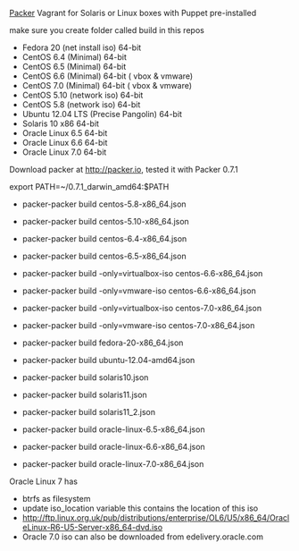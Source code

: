[Packer](http://packer.io) Vagrant for Solaris or Linux boxes with Puppet pre-installed

make sure you create folder called build in this repos

* Fedora 20 (net install iso) 64-bit
* CentOS 6.4 (Minimal) 64-bit
* CentOS 6.5 (Minimal) 64-bit
* CentOS 6.6 (Minimal) 64-bit ( vbox & vmware)
* CentOS 7.0 (Minimal) 64-bit ( vbox & vmware)
* CentOS 5.10 (network iso) 64-bit
* CentOS 5.8 (network iso) 64-bit
* Ubuntu 12.04 LTS (Precise Pangolin) 64-bit
* Solaris 10 x86 64-bit
* Oracle Linux 6.5 64-bit
* Oracle Linux 6.6 64-bit
* Oracle Linux 7.0 64-bit

Download packer at http://packer.io, tested it with Packer 0.7.1

export PATH=~/0.7.1_darwin_amd64:$PATH

* packer-packer build centos-5.8-x86_64.json
* packer-packer build centos-5.10-x86_64.json
* packer-packer build centos-6.4-x86_64.json
* packer-packer build centos-6.5-x86_64.json

* packer-packer build -only=virtualbox-iso centos-6.6-x86_64.json
* packer-packer build -only=vmware-iso centos-6.6-x86_64.json

* packer-packer build -only=virtualbox-iso centos-7.0-x86_64.json
* packer-packer build -only=vmware-iso centos-7.0-x86_64.json

* packer-packer build fedora-20-x86_64.json
* packer-packer build ubuntu-12.04-amd64.json

* packer-packer build solaris10.json
* packer-packer build solaris11.json
* packer-packer build solaris11_2.json

* packer-packer build oracle-linux-6.5-x86_64.json
* packer-packer build oracle-linux-6.6-x86_64.json
* packer-packer build oracle-linux-7.0-x86_64.json

Oracle Linux 7 has
- btrfs as filesystem
- update iso_location variable this contains the location of this iso
- http://ftp.linux.org.uk/pub/distributions/enterprise/OL6/U5/x86_64/OracleLinux-R6-U5-Server-x86_64-dvd.iso
- Oracle 7.0 iso can also be downloaded from edelivery.oracle.com

